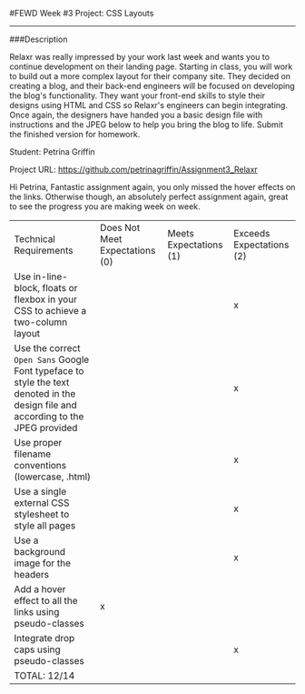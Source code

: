 #FEWD Week #3 Project: CSS Layouts

---


###Description


Relaxr was really impressed by your work last week and wants you to continue development on their landing page. Starting in class, you will work to build out a more complex layout for their company site. They decided on creating a blog, and their back-end engineers will be focused on developing the blog's functionality. They want your front-end skills to style their designs using HTML and CSS so Relaxr's engineers can begin integrating. Once again, the designers have handed you a basic design file with instructions and the JPEG below to help you bring the blog to life. Submit the finished version for homework.

Student: Petrina Griffin

Project URL: https://github.com/petrinagriffin/Assignment3_Relaxr

Hi Petrina,
Fantastic assignment again, you only missed the hover effects on the links.
Otherwise though, an absolutely perfect assignment again, great to see the progress you are making week on week.

|                                                                                                                                      |                                |                        |                          |
|--------------------------------------------------------------------------------------------------------------------------------------|--------------------------------|------------------------|--------------------------|
| Technical Requirements                                                                                                               | Does Not Meet Expectations (0) | Meets Expectations (1) | Exceeds Expectations (2) |
| Use in-line-block, floats or flexbox in your CSS to achieve a two-column layout                                                      |                                |                        |           x              |
| Use the correct ```Open Sans``` Google Font typeface to style the text denoted in the design file and according to the JPEG provided |                                |                        |           x              |
| Use proper filename conventions (lowercase, .html)                                                                                   |                                |                        |           x              |
| Use a single external CSS stylesheet to style all pages                                                                              |                                |                        |           x              |
| Use a background image for the headers                                                                                               |                                |                        |           x              |
| Add a hover effect to all the links using pseudo-classes                                                                             |               x                |                        |                          |
| Integrate drop caps using pseudo-classes                                                                                             |                                |                        |           x              |
| TOTAL: 12/14                                                                                                                     |                                |                        |                          |
